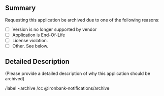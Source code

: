 ## Summary

Requesting this application be archived due to one of the following reasons:
- [ ] Version is no longer supported by vendor
- [ ] Application is End-Of-Life
- [ ] License violation.
- [ ] Other. See below.

## Detailed Description

(Please provide a detailed description of why this application should be archived)




/label ~archive
/cc @ironbank-notifications/archive
